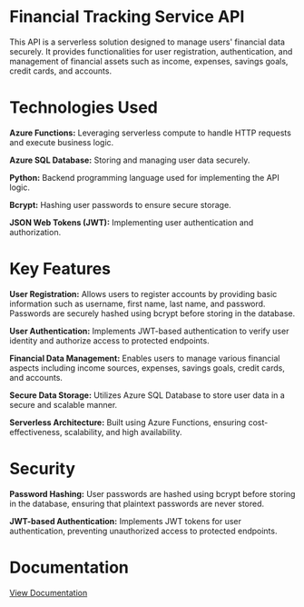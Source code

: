 # Financial Tracking Service API

This API is a serverless solution designed to manage users' financial data securely. It provides functionalities for user registration, authentication, and management of financial assets such as income, expenses, savings goals, credit cards, and accounts.

# Technologies Used
**Azure Functions:** Leveraging serverless compute to handle HTTP requests and execute business logic.

**Azure SQL Database:** Storing and managing user data securely.

**Python:** Backend programming language used for implementing the API logic.

**Bcrypt:** Hashing user passwords to ensure secure storage.

**JSON Web Tokens (JWT):** Implementing user authentication and authorization.

# Key Features
**User Registration:** Allows users to register accounts by providing basic information such as username, first name, last name, and password. Passwords are securely hashed using bcrypt before storing in the database.

**User Authentication:** Implements JWT-based authentication to verify user identity and authorize access to protected endpoints.

**Financial Data Management:** Enables users to manage various financial aspects including income sources, expenses, savings goals, credit cards, and accounts.

**Secure Data Storage:** Utilizes Azure SQL Database to store user data in a secure and scalable manner.

**Serverless Architecture:** Built using Azure Functions, ensuring cost-effectiveness, scalability, and high availability.

# Security
**Password Hashing:** User passwords are hashed using bcrypt before storing in the database, ensuring that plaintext passwords are never stored.

**JWT-based Authentication:** Implements JWT tokens for user authentication, preventing unauthorized access to protected endpoints.

# Documentation 
[View Documentation 
](https://documenter.getpostman.com/view/31293366/2sA3JDhkef)
